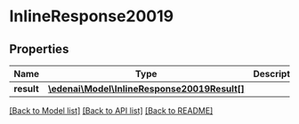 # InlineResponse20019

## Properties
Name | Type | Description | Notes
------------ | ------------- | ------------- | -------------
**result** | [**\edenai\Model\InlineResponse20019Result[]**](InlineResponse20019Result.md) |  | [optional] 

[[Back to Model list]](../README.md#documentation-for-models) [[Back to API list]](../README.md#documentation-for-api-endpoints) [[Back to README]](../README.md)


